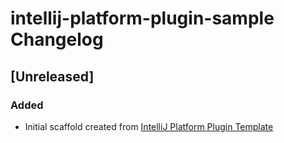 <!-- Keep a Changelog guide -> https://keepachangelog.com -->

# intellij-platform-plugin-sample Changelog

## [Unreleased]
### Added
- Initial scaffold created from [IntelliJ Platform Plugin Template](https://github.com/JetBrains/intellij-platform-plugin-template)
